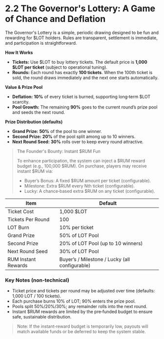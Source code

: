 # 2.2 The Governor's Lottery: A Game of Chance and Deflation

The Governor's Lottery is a simple, periodic drawing designed to be fun and rewarding for $LOT holders. Rules are transparent, settlement is immediate, and participation is straightforward.

**How It Works**

* **Tickets:** Use $LOT to buy lottery tickets. The default price is **1,000 $LOT per ticket** (subject to operational tuning).
* **Rounds:** Each round has exactly **100 tickets**. When the 100th ticket is sold, the round draws immediately and the next one starts automatically.

**Value & Prize Pool**

* **Deflation:** **10%** of every ticket is burned, supporting long‑term $LOT scarcity.
* **Pool Growth:** The remaining **90%** goes to the current round’s prize pool and seeds the next round.

**Prize Distribution (defaults)**

* **Grand Prize:** **50%** of the pool to one winner.
* **Second Prize:** **20%** of the pool split among up to 10 winners.
* **Next Round Seed:** **30%** rolls over to keep every round attractive.

> The Founder's Bounty: Instant $RUM Fun
>
> To enhance participation, the system can inject a $RUM reward budget (e.g., 100,000 $RUM). On purchase, players may receive instant $RUM via:
>
> * Buyer’s Bonus: A fixed $RUM amount per ticket (configurable).
> * Milestone: Extra $RUM every Nth ticket (configurable).
> * Lucky: A chance‑based extra $RUM on any ticket (configurable).

| Item                | Default                                        |
| ------------------- | ---------------------------------------------- |
| Ticket Cost         | 1,000 $LOT                                     |
| Tickets Per Round   | 100                                            |
| LOT Burn            | 10% per ticket                                 |
| Grand Prize         | 50% of LOT Pool                                |
| Second Prize        | 20% of LOT Pool (up to 10 winners)             |
| Next Round Seed     | 30% of LOT Pool                                |
| RUM Instant Rewards | Buyer’s / Milestone / Lucky (all configurable) |

### Key Notes (non‑technical)

* Ticket price and tickets per round may be adjusted over time (defaults: 1,000 LOT / 100 tickets).
* Each purchase burns 10% of LOT; 90% enters the prize pool.
* Pools split 50%/20%/30%; any remainder rolls into the next round.
* Instant $RUM rewards are limited by the pre‑funded budget to ensure safe, sustainable distribution.

> Note: If the instant‑reward budget is temporarily low, payouts will match available funds or be deferred to keep the system stable.
